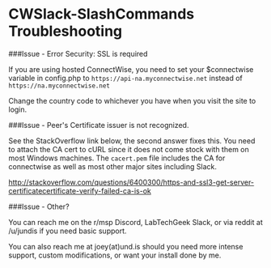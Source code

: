 # CWSlack-SlashCommands Troubleshooting

###Issue - Error Security: SSL is required

If you are using hosted ConnectWise, you need to set your $connectwise variable in config.php to `https://api-na.myconnectwise.net` instead of `https://na.myconnectwise.net`

Change the country code to whichever you have when you visit the site to login.

###Issue - Peer's Certificate issuer is not recognized.
           
See the StackOverflow link below, the second answer fixes this. You need to attach the CA cert to cURL since it does not come stock with them on most Windows machines. The `cacert.pem` file includes the CA for connectwise as well as most other major sites including Slack.

http://stackoverflow.com/questions/6400300/https-and-ssl3-get-server-certificatecertificate-verify-failed-ca-is-ok

###Issue - Other?

You can reach me on the r/msp Discord, LabTechGeek Slack, or via reddit at /u/jundis if you need basic support.

You can also reach me at joey(at)und.is should you need more intense support, custom modifications, or want your install done by me.
